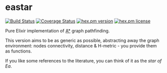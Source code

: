 eastar
======

[![Build Status](https://travis-ci.org/herenowcoder/eastar.svg)](https://travis-ci.org/herenowcoder/eastar)
[![Coverage Status](https://img.shields.io/coveralls/herenowcoder/eastar.svg)](https://coveralls.io/r/herenowcoder/eastar)
[![hex.pm version](https://img.shields.io/hexpm/v/eastar.svg)](https://hex.pm/packages/eastar)
[![hex.pm license](https://img.shields.io/hexpm/l/eastar.svg)](https://github.com/herenowcoder/eastar/raw/master/LICENSE)


Pure Elixir implementation of [A\*] graph pathfinding.

This version aims to be as generic as possible, abstracting away
the graph environment: nodes connectivity, distance & H-metric -
you provide them as functions.

If you like some references to the literature,
you can think of it as the *star of Ea*.


[A\*]:      http://en.wikipedia.org/wiki/A*_search_algorithm
